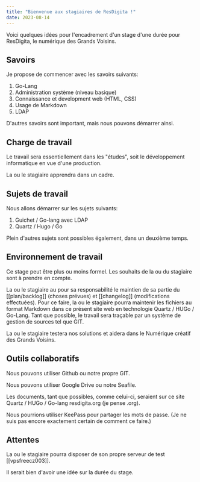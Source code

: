 ```yaml
---
title: "Bienvenue aux stagiaires de ResDigita !"
date: 2023-08-14
---
```


Voici quelques idées pour l'encadrement d'un stage d'une durée pour ResDigita, le numérique des Grands Voisins.

## Savoirs 

Je propose de commencer avec les savoirs suivants: 

1. Go-Lang
2. Administration système (niveau basique)
3. Connaissance et development web (HTML, CSS)
4. Usage de Markdown
5. LDAP

D'autres savoirs sont important, mais nous pouvons démarrer ainsi.

## Charge de travail

Le travail sera essentiellement dans les "études", soit le développement informatique en vue d'une production. 

La ou le stagiaire apprendra dans un cadre. 

## Sujets de travail

Nous allons démarrer sur les sujets suivants: 

1. Guichet / Go-lang avec LDAP
2. Quartz / Hugo / Go

Plein d'autres sujets sont possibles également, dans un deuxième temps.

## Environnement de travail

Ce stage peut être plus ou moins formel. Les souhaits de la ou du stagiaire sont à prendre en compte.

La ou le stagiaire au pour sa responsabilité le maintien de sa partie du [[plan/backlog]] (choses prévues) et [[changelog]] (modifications effectuées). Pour ce faire, la ou le stagiaire pourra maintenir les fichiers au format Markdown dans ce présent site web en technologie Quartz / HUGo / Go-Lang. Tant que possible, le travail sera traçable par un système de gestion de sources tel que GIT. 

La ou le stagiaire testera nos solutions et aidera dans le Numérique créatif des Grands Voisins. 

## Outils collaboratifs

Nous pouvons utiliser Github ou notre propre GIT. 

Nous pouvons utiliser Google Drive ou notre Seafile.

Les documents, tant que possibles, comme celui-ci, seraient sur ce site Quartz / HUGo / Go-lang resdigita.org (je pense .org). 

Nous pourrions utiliser KeePass pour partager les mots de passe. (Je ne suis pas encore exactement certain de comment ce faire.)

## Attentes

La ou le stagiaire pourra disposer de son propre serveur de test [[vpsfreecz003]]. 

Il serait bien d'avoir une idée sur la durée du stage. 
